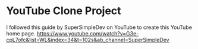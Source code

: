 # YouTube Clone Project

I followed this guide by SuperSimpleDev on YouTube to create this YouTube home page.
https://www.youtube.com/watch?v=G3e-cpL7ofc&list=WL&index=34&t=102s&ab_channel=SuperSimpleDev
